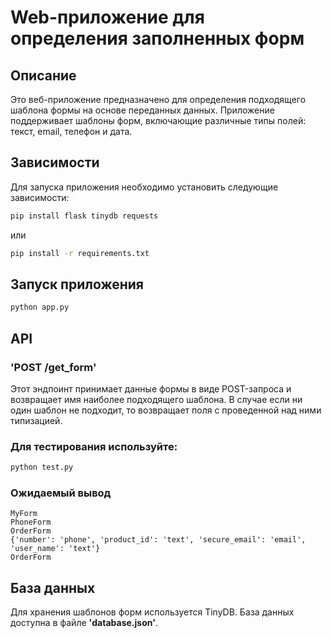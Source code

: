 # Web-приложение для определения заполненных форм

## Описание

Это веб-приложение предназначено для определения подходящего шаблона формы на основе переданных данных. Приложение поддерживает шаблоны форм, включающие различные типы полей: текст, email, телефон и дата.

## Зависимости

Для запуска приложения необходимо установить следующие зависимости:

```bash
pip install flask tinydb requests
```
или
```bash
pip install -r requirements.txt
```

## Запуск приложения
```bash
python app.py
```

## API

### 'POST /get_form'

Этот эндпоинт принимает данные формы в виде POST-запроса и возвращает имя наиболее подходящего шаблона.
В случае если ни один шаблон не подходит, то возвращает поля с проведенной над ними типизацией.

### Для тестирования используйте:
```bash
python test.py
```

### Ожидаемый вывод

```console
MyForm
PhoneForm
OrderForm
{'number': 'phone', 'product_id': 'text', 'secure_email': 'email', 'user_name': 'text'}
OrderForm
```

## База данных

Для хранения шаблонов форм используется TinyDB. База данных доступна в файле **'database.json'**.